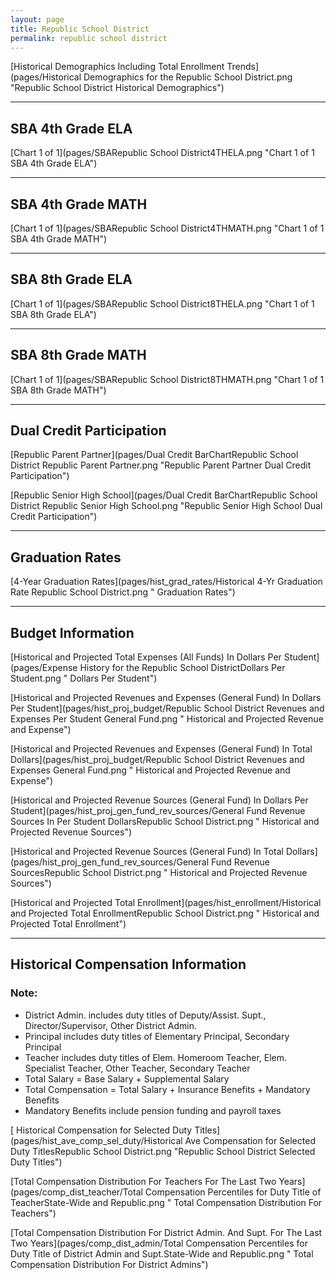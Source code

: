 ```yaml
---
layout: page
title: Republic School District
permalink: republic school district
---
```



[Historical Demographics Including Total Enrollment Trends](pages/Historical Demographics for the Republic School District.png "Republic School District Historical Demographics")

___

## SBA 4th Grade ELA

[Chart 1 of 1](pages/SBARepublic School District4THELA.png "Chart 1 of 1 SBA 4th Grade ELA")


___

## SBA 4th Grade MATH

[Chart 1 of 1](pages/SBARepublic School District4THMATH.png "Chart 1 of 1 SBA 4th Grade MATH")


___

## SBA 8th Grade ELA

[Chart 1 of 1](pages/SBARepublic School District8THELA.png "Chart 1 of 1 SBA 8th Grade ELA")


___

## SBA 8th Grade MATH

[Chart 1 of 1](pages/SBARepublic School District8THMATH.png "Chart 1 of 1 SBA 8th Grade MATH")


___

## Dual Credit Participation

[Republic Parent Partner](pages/Dual Credit BarChartRepublic School District Republic Parent Partner.png "Republic Parent Partner Dual Credit Participation")

[Republic Senior High School](pages/Dual Credit BarChartRepublic School District Republic Senior High School.png "Republic Senior High School Dual Credit Participation")


___

## Graduation Rates

[4-Year Graduation Rates](pages/hist_grad_rates/Historical 4-Yr Graduation Rate Republic School District.png " Graduation Rates")


___

## Budget Information

[Historical and Projected Total Expenses (All Funds) In Dollars Per Student](pages/Expense History for the Republic School DistrictDollars Per Student.png " Dollars Per Student")

[Historical and Projected Revenues and Expenses (General Fund) In Dollars Per Student](pages/hist_proj_budget/Republic School District Revenues and Expenses Per Student General Fund.png " Historical and Projected Revenue and Expense")

[Historical and Projected Revenues and Expenses (General Fund) In Total Dollars](pages/hist_proj_budget/Republic School District Revenues and Expenses General Fund.png " Historical and Projected Revenue and Expense")

[Historical and Projected Revenue Sources (General Fund) In Dollars Per Student](pages/hist_proj_gen_fund_rev_sources/General Fund Revenue Sources In Per Student DollarsRepublic School District.png " Historical and Projected Revenue Sources")

[Historical and Projected Revenue Sources (General Fund) In Total Dollars](pages/hist_proj_gen_fund_rev_sources/General Fund Revenue SourcesRepublic School District.png " Historical and Projected Revenue Sources")

[Historical and Projected Total Enrollment](pages/hist_enrollment/Historical and Projected Total EnrollmentRepublic School District.png " Historical and Projected Total Enrollment")


___

## Historical Compensation Information
### Note:
- District Admin. includes duty titles of Deputy/Assist. Supt., Director/Supervisor, Other District Admin.
- Principal includes duty titles of Elementary Principal, Secondary Principal
- Teacher includes duty titles of Elem. Homeroom Teacher, Elem. Specialist Teacher, Other Teacher, Secondary Teacher
- Total Salary = Base Salary + Supplemental Salary
- Total Compensation = Total Salary + Insurance Benefits + Mandatory Benefits
- Mandatory Benefits include pension funding and payroll taxes

[ Historical Compensation for Selected Duty Titles](pages/hist_ave_comp_sel_duty/Historical Ave Compensation for Selected Duty TitlesRepublic School District.png "Republic School District Selected Duty Titles")

[Total Compensation Distribution For Teachers For The Last Two Years](pages/comp_dist_teacher/Total Compensation Percentiles for Duty Title of TeacherState-Wide and Republic.png " Total Compensation Distribution For Teachers")

[Total Compensation Distribution For District Admin. And Supt. For The Last Two Years](pages/comp_dist_admin/Total Compensation Percentiles for Duty Title of District Admin and Supt.State-Wide and Republic.png " Total Compensation Distribution For District Admins")

